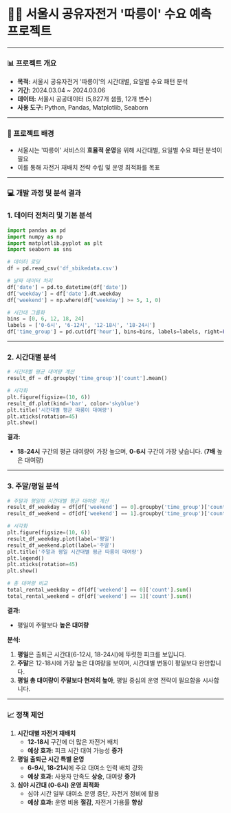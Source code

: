 # 🚴‍♀️ 서울시 공유자전거 '따릉이' 수요 예측 프로젝트

---

### **📊 프로젝트 개요**

- **목적:** 서울시 공유자전거 '따릉이'의 시간대별, 요일별 수요 패턴 분석
- **기간:** 2024.03.04 ~ 2024.03.06
- **데이터:** 서울시 공공데이터 (5,827개 샘플, 12개 변수)
- **사용 도구:** Python, Pandas, Matplotlib, Seaborn

---

### **🌆 프로젝트 배경**

- 서울시는 '따릉이' 서비스의 **효율적 운영**을 위해 시간대별, 요일별 수요 패턴 분석이 필요
- 이를 통해 자전거 재배치 전략 수립 및 운영 최적화를 목표

---

### **💻 개발 과정 및 분석 결과**

### **1. 데이터 전처리 및 기본 분석**

```python
import pandas as pd
import numpy as np
import matplotlib.pyplot as plt
import seaborn as sns

# 데이터 로딩
df = pd.read_csv('df_sbikedata.csv')

# 날짜 데이터 처리
df['date'] = pd.to_datetime(df['date'])
df['weekday'] = df['date'].dt.weekday
df['weekend'] = np.where(df['weekday'] >= 5, 1, 0)

# 시간대 그룹화
bins = [0, 6, 12, 18, 24]
labels = ['0-6시', '6-12시', '12-18시', '18-24시']
df['time_group'] = pd.cut(df['hour'], bins=bins, labels=labels, right=False)
```

---

### **2. 시간대별 분석**

```python
# 시간대별 평균 대여량 계산
result_df = df.groupby('time_group')['count'].mean()

# 시각화
plt.figure(figsize=(10, 6))
result_df.plot(kind='bar', color='skyblue')
plt.title('시간대별 평균 따릉이 대여량')
plt.xticks(rotation=45)
plt.show()
```


**결과:** 

- **18-24시** 구간의 평균 대여량이 가장 높으며, **0-6시** 구간이 가장 낮습니다. (**7배** 높은 대여량)

---

### **3. 주말/평일 분석**

```python
# 주말과 평일의 시간대별 평균 대여량 계산
result_df_weekday = df[df['weekend'] == 0].groupby('time_group')['count'].mean()
result_df_weekend = df[df['weekend'] == 1].groupby('time_group')['count'].mean()

# 시각화
plt.figure(figsize=(10, 6))
result_df_weekday.plot(label='평일')
result_df_weekend.plot(label='주말')
plt.title('주말과 평일 시간대별 평균 따릉이 대여량')
plt.legend()
plt.xticks(rotation=45)
plt.show()

# 총 대여량 비교
total_rental_weekday = df[df['weekend'] == 0]['count'].sum()
total_rental_weekend = df[df['weekend'] == 1]['count'].sum()
```

**결과:**

- 평일이 주말보다 **높은 대여량**

**분석:**

1. **평일**은 출퇴근 시간대(6-12시, 18-24시)에 뚜렷한 피크를 보입니다.
2. **주말**은 12-18시에 가장 높은 대여량을 보이며, 시간대별 변동이 평일보다 완만합니다.
3. **평일 총 대여량이 주말보다 현저히 높아**, 평일 중심의 운영 전략이 필요함을 시사합니다.

---

### **📈 정책 제언**

1. **시간대별 자전거 재배치**
    - **12-18시** 구간에 더 많은 자전거 배치
    - **예상 효과:** 피크 시간 대여 가능성 **증가**
2. **평일 출퇴근 시간 특별 운영**
    - **6-9시, 18-21시**에 주요 대여소 인력 배치 강화
    - **예상 효과:** 사용자 만족도 **상승**, 대여량 **증가**
3. **심야 시간대 (0-6시) 운영 최적화**
    - 심야 시간 일부 대여소 운영 중단, 자전거 정비에 활용
    - **예상 효과:** 운영 비용 **절감**, 자전거 가용률 **향상**
